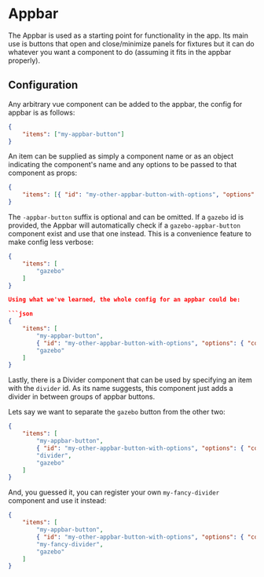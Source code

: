 # Appbar

The Appbar is used as a starting point for functionality in the app. Its main use is buttons that open and close/minimize panels for fixtures but it can do whatever you want a component to do (assuming it fits in the appbar properly).

## Configuration

Any arbitrary vue component can be added to the appbar, the config for appbar is as follows:

```json
{
    "items": ["my-appbar-button"]
}
```

An item can be supplied as simply a component name or as an object indicating the component's name and any options to be passed to that component as props:

```json
{
    "items": [{ "id": "my-other-appbar-button-with-options", "options": { "colour": "red" } }]
}
```

The `-appbar-button` suffix is optional and can be omitted. If a `gazebo` id is provided, the Appbar will automatically check if a `gazebo-appbar-button` component exist and use that one instead. This is a convenience feature to make config less verbose:

````json
{
    "items": [
        "gazebo"
    ]
}

Using what we've learned, the whole config for an appbar could be:

```json
{
    "items": [
        "my-appbar-button",
        { "id": "my-other-appbar-button-with-options", "options": { "colour": "red" } },
        "gazebo"
    ]
}
````

Lastly, there is a Divider component that can be used by specifying an item with the `divider` id. As its name suggests, this component just adds a divider in between groups of appbar buttons.

Lets say we want to separate the `gazebo` button from the other two:

```json
{
    "items": [
        "my-appbar-button",
        { "id": "my-other-appbar-button-with-options", "options": { "colour": "red" } },
        "divider",
        "gazebo"
    ]
}
```

And, you guessed it, you can register your own `my-fancy-divider` component and use it instead:

```json
{
    "items": [
        "my-appbar-button",
        { "id": "my-other-appbar-button-with-options", "options": { "colour": "red" } },
        "my-fancy-divider",
        "gazebo"
    ]
}
```
